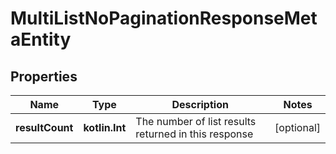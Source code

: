 
# MultiListNoPaginationResponseMetaEntity

## Properties
Name | Type | Description | Notes
------------ | ------------- | ------------- | -------------
**resultCount** | **kotlin.Int** | The number of list results returned in this response |  [optional]



